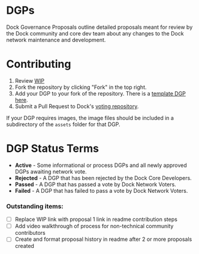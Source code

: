 # DGPs 
Dock Governance Proposals outline detailed proposals meant for review by the Dock community and core dev team about any changes to the Dock network maintenance and development.

# Contributing

  1. Review [WIP](DGPs/WIP.md)
  2. Fork the repository by clicking "Fork" in the top right.
  3. Add your DGP to your fork of the repository. There is a [template DGP here](templates/template.md).
  4. Submit a Pull Request to Dock's [voting repository](https://github.com/getdock/voting/DGPs).

If your DGP requires images, the image files should be included in a subdirectory of the `assets` folder for that DGP.

# DGP Status Terms

* **Active** - Some informational or process DGPs and all newly approved DGPs awaiting network vote.
* **Rejected** - A DGP that has been rejected by the Dock Core Developers.
* **Passed** - A DGP that has passed a vote by Dock Network Voters.
* **Failed** - A DGP that has failed to pass a vote by Dock Network Voters.


### Outstanding items:
- [ ] Replace WIP link with proposal 1 link in readme contribution steps
- [ ] Add video walkthrough of process for non-technical community contributors
- [ ] Create and format proposal history in readme after 2 or more proposals created
